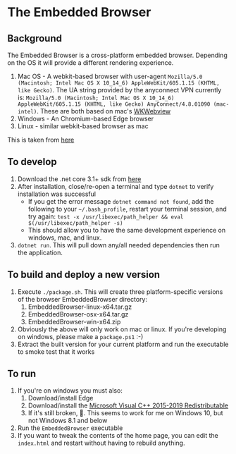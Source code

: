 
# The Embedded Browser

## Background

The Embedded Browser is a cross-platform embedded browser. Depending on the OS it will provide a different rendering experience.

1. Mac OS - A webkit-based browser with user-agent `Mozilla/5.0 (Macintosh; Intel Mac OS X 10_14_6) AppleWebKit/605.1.15 (KHTML, like Gecko)`. The UA string provided by the anyconnect VPN currently is: `Mozilla/5.0 (Macintosh; Intel Mac OS X 10_14_6) AppleWebKit/605.1.15 (KHTML, like Gecko) AnyConnect/4.8.01090 (mac-intel)`. These are both based on mac's [WKWebview](https://developer.apple.com/documentation/webkit/wkwebview)
2. Windows - An Chromium-based Edge browser
3. Linux - similar webkit-based browser as mac 

This is taken from [here](https://blog.stevensanderson.com/2019/11/18/2019-11-18-webwindow-a-cross-platform-webview-for-dotnet-core/)


## To develop

1. Download the .net core 3.1+ sdk from [here](https://dotnet.microsoft.com/download/dotnet-core/thank-you/sdk-3.1.201-macos-x64-installer)
2. After installation, close/re-open a terminal and type `dotnet` to verify installation was successful
    * If you get the error message `dotnet command not found`, add the following to your `~/.bash_profile`, restart your terminal session, and try again: `test -x /usr/libexec/path_helper && eval $(/usr/libexec/path_helper -s)`
    * This should allow you to have the same development experience on windows, mac, and linux.
3. `dotnet run`. This will pull down any/all needed dependencies then run the application.

## To build and deploy a new version

1. Execute `./package.sh`. This will create three platform-specific versions of the browser EmbeddedBrowser directory:
    1. EmbeddedBrowser-linux-x64.tar.gz
    2. EmbeddedBrowser-osx-x64.tar.gz
    3. EmbeddedBrowser-win-x64.zip
2. Obviously the above will only work on mac or linux. If you're developing on windows, please make a `package.ps1` :-)
2. Extract the built version for your current platform and run the executable to smoke test that it works

## To run

1. If you're on windows you must also:
    1. Download/install Edge
    2. Download/install the [Microsoft Visual C++ 2015-2019 Redistributable](https://aka.ms/vs/16/release/vc_redist.x64.exe)
    3. If it's still broken, :shrug:. This seems to work for me on Windows 10, but not Windows 8.1 and below
2. Run the `EmbeddedBrowser` executable
4. If you want to tweak the contents of the home page, you can edit the `index.html` and restart without having to rebuild anything.
